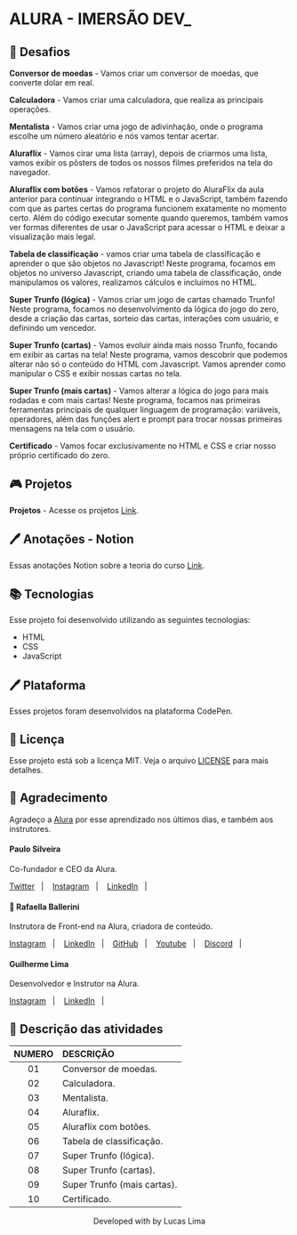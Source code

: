 # ALURA - IMERSÃO DEV_

## 🏃 Desafios

**Conversor de moedas** - Vamos criar um conversor de moedas, que converte dolar em real.

**Calculadora** - Vamos criar uma calculadora, que realiza as principais operações.

**Mentalista** - Vamos criar uma jogo de adivinhação, onde o programa escolhe um número aleatório e nós vamos tentar acertar. 

**Aluraflix** - Vamos cirar uma lista (array), depois de criarmos uma lista, vamos exibir os pôsters de todos os nossos filmes preferidos na tela do navegador.

**Aluraflix com botões** - Vamos refatorar o projeto do AluraFlix da aula anterior para continuar integrando o HTML e o JavaScript, também fazendo com que as partes certas do programa funcionem exatamente no momento certo. Além do código executar somente quando queremos, também vamos ver formas diferentes de usar o JavaScript para acessar o HTML e deixar a visualização mais legal.

**Tabela de classificação** - vamos criar uma tabela de classificação e aprender o que são objetos no Javascript! Neste programa, focamos em objetos no universo Javascript, criando uma tabela de classificação, onde manipulamos os valores, realizamos cálculos e incluímos no HTML.

**Super Trunfo (lógica)** - Vamos criar um jogo de cartas chamado Trunfo! Neste programa, focamos no desenvolvimento da lógica do jogo do zero, desde a criação das cartas, sorteio das cartas, interações com usuário, e definindo um vencedor.

**Super Trunfo (cartas)** - Vamos evoluir ainda mais nosso Trunfo, focando em exibir as cartas na tela! Neste programa, vamos descobrir que podemos alterar não só o conteúdo do HTML com Javascript. Vamos aprender como manipular o CSS e exibir nossas cartas no tela.

**Super Trunfo (mais cartas)** - Vamos alterar a lógica do jogo para mais rodadas e com mais cartas! Neste programa, focamos nas primeiras ferramentas principais de qualquer linguagem de programação: variáveis, operadores, além das funções alert e prompt para trocar nossas primeiras mensagens na tela com o usuário.

**Certificado** - Vamos focar exclusivamente no HTML e CSS e criar nosso próprio certificado do zero.

## 🎮 Projetos
**Projetos** - Acesse os projetos [Link](https://codepen.io/lucasllimati/full/xxgdEqW).

## 🖊 Anotações - Notion

Essas anotações Notion sobre a teoria do curso [Link](https://www.notion.so/Alura-ImersaoDev_-eb54d000073e4089ae47a5acb3be2a81).

## 📚 Tecnologias

Esse projeto foi desenvolvido utilizando as seguintes tecnologias:

- HTML
- CSS
- JavaScript

## 🖊 Plataforma

Esses projetos foram desenvolvidos na plataforma CodePen.

## 📝 Licença

Esse projeto está sob a licença MIT. Veja o arquivo [LICENSE](LICENSE) para mais detalhes.

## 👏 Agradecimento

Agradeço a [Alura](https://www.alura.com.br/) por esse aprendizado nos últimos dias, e também aos instrutores.

#### Paulo Silveira
Co-fundador e CEO da Alura.
<p align="left">
    <a href="https://twitter.com/paulo_caelum">Twitter</a>&nbsp;&nbsp;&nbsp;|&nbsp;&nbsp;&nbsp;
    <a href="https://www.instagram.com/paulo_hipster/">Instagram</a>&nbsp;&nbsp;&nbsp;|&nbsp;&nbsp;&nbsp;
    <a href="https://www.linkedin.com/in/paulosilveira/">LinkedIn</a>&nbsp;&nbsp;&nbsp;|&nbsp;&nbsp;&nbsp;
</p>

#### 🎥 Rafaella Ballerini
Instrutora de Front-end na Alura, criadora de conteúdo.
<p align="left">
    <a href="https://www.instagram.com/rafaballerini/">Instagram</a>&nbsp;&nbsp;&nbsp;|&nbsp;&nbsp;&nbsp;
    <a href="https://www.linkedin.com/in/rafaella-ballerini-45875016a/">LinkedIn</a>&nbsp;&nbsp;&nbsp;|&nbsp;&nbsp;&nbsp;
    <a href="https://github.com/rafaballerini">GitHub</a>&nbsp;&nbsp;&nbsp;|&nbsp;&nbsp;&nbsp;
    <a href="https://www.youtube.com/channel/UC_-uuuZbY0AAt9CViNzvc-Q">Youtube</a>&nbsp;&nbsp;&nbsp;|&nbsp;&nbsp;&nbsp;
    <a href="https://discord.com/invite/pzRrsEgHpn">Discord</a>&nbsp;&nbsp;&nbsp;|&nbsp;&nbsp;&nbsp;
</p>

#### Guilherme Lima
Desenvolvedor e Instrutor na Alura.
<p align="left">
    <a href="https://www.instagram.com/guilhermelimadev/">Instagram</a>&nbsp;&nbsp;&nbsp;|&nbsp;&nbsp;&nbsp;
    <a href="https://www.linkedin.com/in/guilherme-lima-developer/">LinkedIn</a>&nbsp;&nbsp;&nbsp;|&nbsp;&nbsp;&nbsp;
</p>

## 📝 Descrição das atividades
NUMERO | DESCRIÇÃO
:-------: | :-------
01 | Conversor de moedas.
02 | Calculadora.
03 | Mentalista.
04 | Aluraflix.
05 | Aluraflix com botões.
06 | Tabela de classificação.
07 | Super Trunfo (lógica).
08 | Super Trunfo (cartas).
09 | Super Trunfo (mais cartas).
10 | Certificado.



<p align="center">Developed with by Lucas Lima</p>
